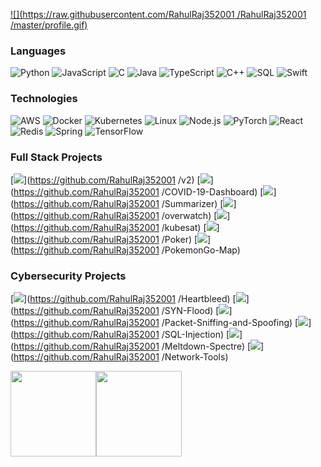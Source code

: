 [![](https://raw.githubusercontent.com/RahulRaj352001
/RahulRaj352001
/master/profile.gif)](https://geekersbrain.com/)<!-- If you want the template for my gif, email me! -->

### Languages

![Python](https://img.shields.io/badge/-Python-000?&logo=Python)
![JavaScript](https://img.shields.io/badge/-JavaScript-000?&logo=JavaScript)
![C](https://img.shields.io/badge/-C-000?&logo=C)
![Java](https://img.shields.io/badge/-Java-000?&logo=Java&logoColor=007396)
![TypeScript](https://img.shields.io/badge/-TypeScript-000?&logo=TypeScript)
![C++](https://img.shields.io/badge/-C++-000?&logo=c%2b%2b&logoColor=00599C)
![SQL](https://img.shields.io/badge/-SQL-000?&logo=MySQL)
![Swift](https://img.shields.io/badge/-Swift-000?&logo=Swift)

### Technologies

![AWS](https://img.shields.io/badge/-AWS-000?&logo=Amazon-AWS&logoColor=F90)
![Docker](https://img.shields.io/badge/-Docker-000?&logo=Docker)
![Kubernetes](https://img.shields.io/badge/-Kubernetes-000?&logo=Kubernetes)
![Linux](https://img.shields.io/badge/-Linux-000?&logo=Linux)
![Node.js](https://img.shields.io/badge/-Node.js-000?&logo=node.js)
![PyTorch](https://img.shields.io/badge/-PyTorch-000?&logo=PyTorch)
![React](https://img.shields.io/badge/-React-000?&logo=React)
![Redis](https://img.shields.io/badge/-Redis-000?&logo=Redis)
![Spring](https://img.shields.io/badge/-Spring-000?&logo=Spring)
![TensorFlow](https://img.shields.io/badge/-TensorFlow-000?&logo=TensorFlow)

### Full Stack Projects

[![](https://img.shields.io/badge/-🧬%20My%20Website-000)](https://github.com/RahulRaj352001
/v2)
[![](https://img.shields.io/badge/-🦠%20COVID‑19%20Dashboard-000)](https://github.com/RahulRaj352001
/COVID-19-Dashboard)
[![](https://img.shields.io/badge/-📝%20Summarizer-000)](https://github.com/RahulRaj352001
/Summarizer)
[![](https://img.shields.io/badge/-🔬%20Overwatch-000)](https://github.com/RahulRaj352001
/overwatch)
[![](https://img.shields.io/badge/-🛰%20KubeSat-000)](https://github.com/RahulRaj352001
/kubesat)
[![](https://img.shields.io/badge/-🔊%20Voice%20Poker-000)](https://github.com/RahulRaj352001
/Poker)
[![](https://img.shields.io/badge/-🗺%20PokémonGo%20Map-000)](https://github.com/RahulRaj352001
/PokemonGo-Map)

### Cybersecurity Projects

[![](https://img.shields.io/badge/-🩸%20Heartbleed-000)](https://github.com/RahulRaj352001
/Heartbleed)
[![](https://img.shields.io/badge/-🌊%20SYN%20Flood-000)](https://github.com/RahulRaj352001
/SYN-Flood)
[![](https://img.shields.io/badge/-🗂%20Packet%20Sniffing%20%26%20Spoofing-000)](https://github.com/RahulRaj352001
/Packet-Sniffing-and-Spoofing)
[![](https://img.shields.io/badge/-💉%20SQL%20Injection-000)](https://github.com/RahulRaj352001
/SQL-Injection)
[![](https://img.shields.io/badge/-🛡%20Spectre%20%26%20Meltdown-000)](https://github.com/RahulRaj352001
/Meltdown-Spectre)
[![](https://img.shields.io/badge/-🌐%20Network%20Tools-000)](https://github.com/RahulRaj352001
/Network-Tools)

<a href="https://www.RahulRaj352001
.com/"><img height="137px" src="https://github-readme-stats.vercel.app/api?username=RahulRaj352001
&hide_title=true&hide_border=true&show_icons=true&include_all_commits=true&count_private=true&line_height=21&text_color=000&icon_color=000&bg_color=0,ea6161,ffc64d,fffc4d,52fa5a&theme=graywhite" /><!-- wi*quL3fcV --><img height="137px" src="https://github-readme-stats.vercel.app/api/top-langs/?username=RahulRaj352001
&hide=html&hide_title=true&hide_border=true&layout=compact&langs_count=6&exclude_repo=comp426,Redventures-Movie-Quotes&text_color=000&icon_color=fff&bg_color=0,52fa5a,4dfcff,c64dff&theme=graywhite" /></a>
